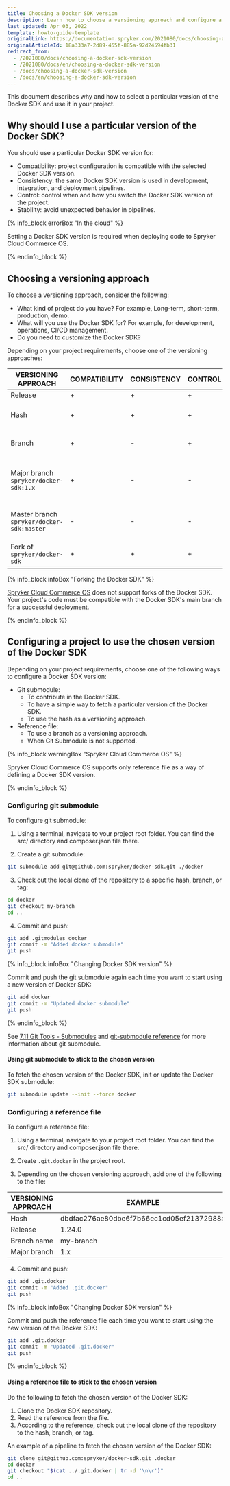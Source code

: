 ```yaml
---
title: Choosing a Docker SDK version
description: Learn how to choose a versioning approach and configure a particular version of Docker SDK for your project.
last_updated: Apr 03, 2022
template: howto-guide-template
originalLink: https://documentation.spryker.com/2021080/docs/choosing-a-docker-sdk-version
originalArticleId: 18a333a7-2d89-455f-885a-92d24594fb31
redirect_from:
  - /2021080/docs/choosing-a-docker-sdk-version
  - /2021080/docs/en/choosing-a-docker-sdk-version
  - /docs/choosing-a-docker-sdk-version
  - /docs/en/choosing-a-docker-sdk-version
---
```


This document describes why and how to select a particular version of the Docker SDK and use it in your project.


## Why should I use a particular version of the Docker SDK?

You should use a particular Docker SDK version for:
- Compatibility: project configuration is compatible with the selected Docker SDK version.
- Consistency: the same Docker SDK version is used in development, integration, and deployment pipelines.
- Control: control when and how you switch the Docker SDK version of the project.
- Stability: avoid unexpected behavior in pipelines.

{% info_block errorBox "In the cloud" %}

Setting a Docker SDK version is required when deploying code to Spryker Cloud Commerce OS.

{% endinfo_block %}

## Choosing a versioning approach

To choose a versioning approach, consider the following:
- What kind of project do you have? For example, Long-term, short-term, production, demo.
- What will you use the Docker SDK for? For example, for development, operations, CI/CD management.
- Do you need to customize the Docker SDK?

Depending on your project requirements, choose one of the versioning approaches:

| VERSIONING APPROACH | COMPATIBILITY | CONSISTENCY | CONTROL | STABILITY | CASES |
|---|---|---|---|---|---|
| Release | + | + | + | + | Live projects. |
| Hash | + | + | + | +/- | Contributing into the Docker SDK. |
| Branch | + | - | + | +/- | Contributing into the Docker SDK. |
| Major branch `spryker/docker-sdk:1.x` | + | - | - | - | Demo projects. Backward compatibility checks. |
| Master branch `spryker/docker-sdk:master` | - | - | - | - | Short-term demo projects. Quick start. |
| Fork of `spryker/docker-sdk` | + | + | + | +  | Customization of the Docker SDK. |

{% info_block infoBox "Forking the Docker SDK" %}

[Spryker Cloud Commerce OS](https://cloud.spryker.com/) does not support forks of the Docker SDK. Your project's code must be compatible with the Docker SDK's main branch for a successful deployment. 

{% endinfo_block %}

## Сonfiguring a project to use the chosen version of the Docker SDK

Depending on your project requirements, choose one of the following ways to configure a Docker SDK version:

* Git submodule:
  * To contribute in the Docker SDK.
  * To have a simple way to fetch a particular version of the Docker SDK.
  * To use the hash as a versioning approach.
* Reference file:
  * To use a branch as a versioning approach.
  * When Git Submodule is not supported.


{% info_block warningBox "Spryker Cloud Commerce OS" %}

Spryker Cloud Commerce OS supports only reference file as a way of defining a Docker SDK version.

{% endinfo_block %}

### Configuring git submodule

To configure git submodule:

1. Using a terminal, navigate to your project root folder. You can find the src/ directory and composer.json file there.

2. Create a git submodule:
```bash
git submodule add git@github.com:spryker/docker-sdk.git ./docker
```

3. Check out the local clone of the repository to a specific hash, branch, or tag:
```bash
cd docker
git checkout my-branch
cd ..
```

4. Commit and push:
```bash
git add .gitmodules docker
git commit -m "Added docker submodule"
git push
```

{% info_block infoBox "Changing Docker SDK version" %}

Commit and push the git submodule again each time you want to start using a new version of Docker SDK:
```bash
git add docker
git commit -m "Updated docker submodule"
git push
```

{% endinfo_block %}

See [7.11 Git Tools - Submodules](https://www.git-scm.com/book/en/v2/Git-Tools-Submodules) and [git-submodule reference](https://git-scm.com/docs/git-submodule) for more information about git submodule.

#### Using git submodule to stick to the chosen version

To fetch the chosen version of the Docker SDK, init or update the Docker SDK submodule:
```bash
git submodule update --init --force docker
```

### Configuring a reference file

To configure a reference file:

1. Using a terminal, navigate to your project root folder. You can find the src/ directory and composer.json file there.

2. Create `.git.docker` in the project root.

3. Depending on the chosen versioning approach, add one of the following to the file:

|VERSIONING APPROACH | EXAMPLE |
|---|---|
|Hash|dbdfac276ae80dbe6f7b66ec1cd05ef21372988a|
|Release|1.24.0|
|Branch name|my-branch|
|Major branch|1.x|

4. Commit and push:
```bash
git add .git.docker
git commit -m "Added .git.docker"
git push
```

{% info_block infoBox "Changing Docker SDK version" %}

Commit and push the reference file each time you want to start using the new version of the Docker SDK:
```bash
git add .git.docker
git commit -m "Updated .git.docker"
git push
```

{% endinfo_block %}

#### Using a reference file to stick to the chosen version

Do the following to fetch the chosen version of the Docker SDK:

  1. Clone the Docker SDK repository.
  2. Read the reference from the file.
  3. According to the reference, check out the local clone of the repository to the hash, branch, or tag.

 An example of a pipeline to fetch the chosen version of the Docker SDK:
  ```bash
  git clone git@github.com:spryker/docker-sdk.git .docker
  cd docker
  git checkout "$(cat ../.git.docker | tr -d '\n\r')"
  cd ..
  ```
